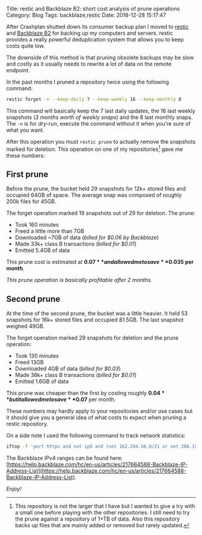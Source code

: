Title: restic and Backblaze B2: short cost analysis of prune operations
Category: Blog
Tags: backblaze,restic
Date: 2018-12-28 15:17:47

After Crashplan shutted down its consumer backup plan I moved to [restic][1]
and [Backblaze B2][2] for backing up my computers and servers. restic provides
a really powerful deduplication system that allows you to keep costs quite low.

The downside of this method is that pruning obsolete backups may be slow and
costly as it usually needs to rewrite a lot of data on the remote endpoint.

In the past months I pruned a repository twice using the following command:

``` bash
restic forget -n --keep-daily 7 --keep-weekly 16 --keep-monthly 8
```

This command will basically keep the 7 last daily updates, the 16 last weekly
snapshots (_3 months worth of weekly snaps_) and the 8 last monthly snaps. The
`-n` is for _dry-run_, execute the command without it when you're sure of what
you want.

After this operation you must `restic prune` to actually remove the snapshots
marked for deletion. This operation on one of my repositories[^1] gave me these
numbers:

## First prune

Before the prune, the bucket held 29 snapshots for 12k+ stored files and
occupied 64GB of space. The average snap was composed of roughly 200k files for
45GB.

The forget operation marked 19 snapshots out of 29 for deletion. The prune:

- Took 160 minutes
- Freed a little more than 7GB
- Downloaded ~7GB of data (_billed for $0.06 by Backblaze_)
- Made 33k+ class B transactions (_billed for $0.01_)
- Emitted 5.4GB of data

This prune cost is estimated at **$0.07** and allowed me to save **$0.035 per
month**.

_This prune operation is basically profitable after 2 months._

## Second prune

At the time of the second prune, the bucket was a little heavier. It held 53
snapshots for 16k+ stored files and occupied 81.5GB.  The last snapshot weighed
49GB.

The forget operation marked 29 snapshots for deletion and the prune operation:

- Took 130 minutes
- Freed 13GB
- Downloaded 4GB of data (_billed for $0.03_)
- Made 38k+ class B transactions (_billed for $0.01_)
- Emitted 1.6GB of data

This prune was cheaper than the first by costing roughly **$0.04** but it
allowed me to save **$0.07** per month.

These numbers may hardly apply to your repositories and/or use cases but it
should give you a general idea of what costs to expect when pruning a restic
repository.

On a side note I used the following command to track network statistics:

``` bash
iftop -f 'port https and not ip6 and (net 162.244.56.0/21 or net 206.190.208.0/21)'
```

The Backblaze IPv4 ranges can be found here:
[https://help.backblaze.com/hc/en-us/articles/217664588-Backblaze-IP-Address-List](https://help.backblaze.com/hc/en-us/articles/217664588-Backblaze-IP-Address-List).

_Enjoy!_

[1]: https://restic.net/
[2]: https://www.backblaze.com/b2/cloud-storage.html

[^1]: This repository is not the larger that I have but I wanted to give a try
  with a small one before playing with the other repositories. I still need to
  try the prune against a repository of 1+TB of data. Also this repository
  backs up files that are mainly added or removed but rarely updated.
